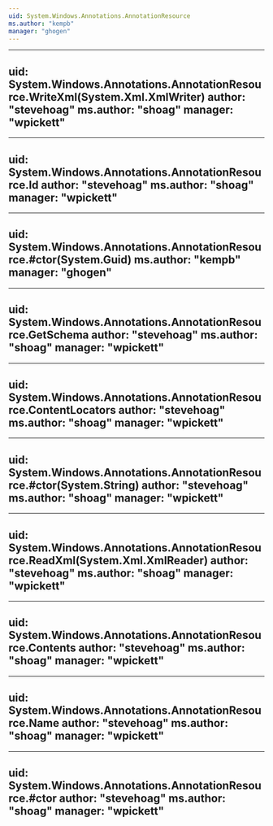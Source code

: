 ```yaml
---
uid: System.Windows.Annotations.AnnotationResource
ms.author: "kempb"
manager: "ghogen"
---
```


---
uid: System.Windows.Annotations.AnnotationResource.WriteXml(System.Xml.XmlWriter)
author: "stevehoag"
ms.author: "shoag"
manager: "wpickett"
---

---
uid: System.Windows.Annotations.AnnotationResource.Id
author: "stevehoag"
ms.author: "shoag"
manager: "wpickett"
---

---
uid: System.Windows.Annotations.AnnotationResource.#ctor(System.Guid)
ms.author: "kempb"
manager: "ghogen"
---

---
uid: System.Windows.Annotations.AnnotationResource.GetSchema
author: "stevehoag"
ms.author: "shoag"
manager: "wpickett"
---

---
uid: System.Windows.Annotations.AnnotationResource.ContentLocators
author: "stevehoag"
ms.author: "shoag"
manager: "wpickett"
---

---
uid: System.Windows.Annotations.AnnotationResource.#ctor(System.String)
author: "stevehoag"
ms.author: "shoag"
manager: "wpickett"
---

---
uid: System.Windows.Annotations.AnnotationResource.ReadXml(System.Xml.XmlReader)
author: "stevehoag"
ms.author: "shoag"
manager: "wpickett"
---

---
uid: System.Windows.Annotations.AnnotationResource.Contents
author: "stevehoag"
ms.author: "shoag"
manager: "wpickett"
---

---
uid: System.Windows.Annotations.AnnotationResource.Name
author: "stevehoag"
ms.author: "shoag"
manager: "wpickett"
---

---
uid: System.Windows.Annotations.AnnotationResource.#ctor
author: "stevehoag"
ms.author: "shoag"
manager: "wpickett"
---
